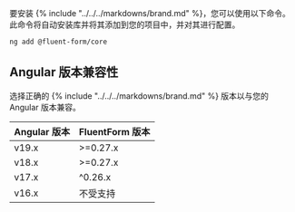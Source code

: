 要安装 {% include "../../../markdowns/brand.md" %}，您可以使用以下命令。此命令将自动安装库并将其添加到您的项目中，并对其进行配置。

```bash
ng add @fluent-form/core
```

## Angular 版本兼容性

选择正确的 {% include "../../../markdowns/brand.md" %} 版本以与您的 Angular 版本兼容。

| Angular 版本 | FluentForm 版本 |
| ------------ | --------------- |
| v19.x        | >=0.27.x        |
| v18.x        | >=0.27.x        |
| v17.x        | ^0.26.x         |
| v16.x        | 不受支持        |
